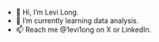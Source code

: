 - 👋 Hi, I’m Levi Long.
- 🌱 I’m currently learning data analysis.
- 📫 Reach me @1evi1ong on X or LinkedIn.
